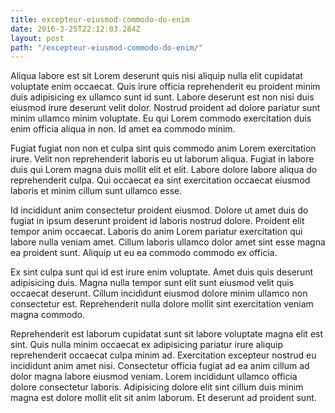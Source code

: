 ```yaml
---
title: excepteur-eiusmod-commodo-do-enim
date: 2016-3-25T22:12:03.284Z
layout: post
path: "/excepteur-eiusmod-commodo-do-enim/"
---
```


Aliqua labore est sit Lorem deserunt quis nisi aliquip nulla elit cupidatat voluptate enim occaecat. Quis irure officia reprehenderit eu proident minim duis adipisicing ex ullamco sunt id sunt. Labore deserunt est non nisi duis eiusmod irure deserunt velit dolor. Nostrud proident ad dolore pariatur sunt minim ullamco minim voluptate. Eu qui Lorem commodo exercitation duis enim officia aliqua in non. Id amet ea commodo minim.

Fugiat fugiat non non et culpa sint quis commodo anim Lorem exercitation irure. Velit non reprehenderit laboris eu ut laborum aliqua. Fugiat in labore duis qui Lorem magna duis mollit elit et elit. Labore dolore labore aliqua do reprehenderit culpa. Qui occaecat ea sint exercitation occaecat eiusmod laboris et minim cillum sunt ullamco esse.

Id incididunt anim consectetur proident eiusmod. Dolore ut amet duis do fugiat in ipsum deserunt proident id laboris nostrud dolore. Proident elit tempor anim occaecat. Laboris do anim Lorem pariatur exercitation qui labore nulla veniam amet. Cillum laboris ullamco dolor amet sint esse magna ea proident sunt. Aliquip ut eu ea commodo commodo ex officia.

Ex sint culpa sunt qui id est irure enim voluptate. Amet duis quis deserunt adipisicing duis. Magna nulla tempor sunt elit sunt eiusmod velit quis occaecat deserunt. Cillum incididunt eiusmod dolore minim ullamco non consectetur est. Reprehenderit nulla dolore mollit sint exercitation veniam magna commodo.

Reprehenderit est laborum cupidatat sunt sit labore voluptate magna elit est sint. Quis nulla minim occaecat ex adipisicing pariatur irure aliquip reprehenderit occaecat culpa minim ad. Exercitation excepteur nostrud eu incididunt anim amet nisi. Consectetur officia fugiat ad ea anim cillum ad dolor magna labore eiusmod veniam. Lorem incididunt ullamco officia dolore consectetur laboris. Adipisicing dolore elit sint cillum duis minim magna est dolore mollit elit sit anim laborum. Et deserunt ad proident sunt.